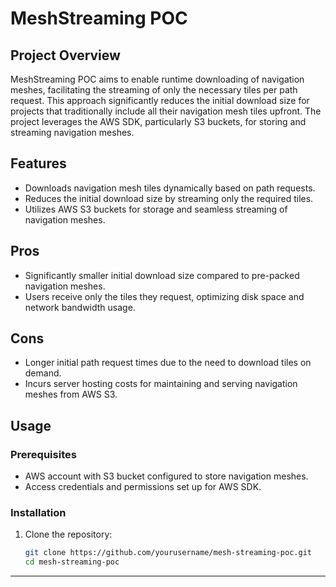 # MeshStreaming POC

## Project Overview

MeshStreaming POC aims to enable runtime downloading of navigation meshes, facilitating the streaming of only the necessary tiles per path request. This approach significantly reduces the initial download size for projects that traditionally include all their navigation mesh tiles upfront. The project leverages the AWS SDK, particularly S3 buckets, for storing and streaming navigation meshes.

## Features

- Downloads navigation mesh tiles dynamically based on path requests.
- Reduces the initial download size by streaming only the required tiles.
- Utilizes AWS S3 buckets for storage and seamless streaming of navigation meshes.

## Pros

- Significantly smaller initial download size compared to pre-packed navigation meshes.
- Users receive only the tiles they request, optimizing disk space and network bandwidth usage.

## Cons

- Longer initial path request times due to the need to download tiles on demand.
- Incurs server hosting costs for maintaining and serving navigation meshes from AWS S3.

## Usage

### Prerequisites

- AWS account with S3 bucket configured to store navigation meshes.
- Access credentials and permissions set up for AWS SDK.

### Installation

1. Clone the repository:

   ```bash
   git clone https://github.com/yourusername/mesh-streaming-poc.git
   cd mesh-streaming-poc
****
